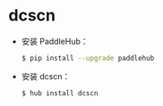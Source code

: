 # dcscn
* 安装 PaddleHub：

    ```bash
    $ pip install --upgrade paddlehub
    ```

* 安装 dcscn：

    ```bash
    $ hub install dcscn
    ```
